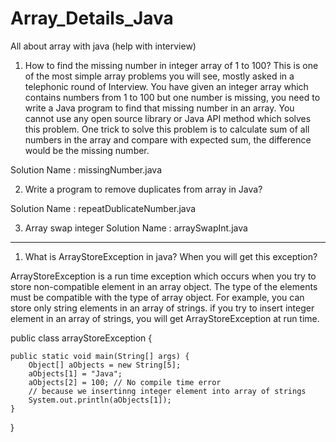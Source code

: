 # Array_Details_Java
All about array with java (help with interview)


1. How to find the missing number in integer array of 1 to 100?
This is one of the most simple array problems you will see, mostly asked in a telephonic round of Interview. 
You have given an integer array which contains numbers from 1 to 100 but one number is missing, you need to write a Java program to find that missing number in an array. 
You cannot use any open source library or Java API method which solves this problem. 
One trick to solve this problem is to calculate sum of all numbers in the array and compare with expected sum, the difference would be the missing number.

Solution Name : missingNumber.java

2. Write a program to remove duplicates from array in Java?

Solution Name : repeatDublicateNumber.java

3. Array swap integer 
Solution Name : arraySwapInt.java

-------------
1) What is ArrayStoreException in java? When you will get this exception?

ArrayStoreException is a run time exception which occurs when you try to store non-compatible element in an array object. The type of the elements must be compatible with the type of array object. For example, you can store only string elements in an array of strings. if you try to insert integer element in an array of strings, you will get ArrayStoreException at run time.

public class arrayStoreException {

    public static void main(String[] args) {
        Object[] aObjects = new String[5];
        aObjects[1] = "Java";
        aObjects[2] = 100; // No compile time error
        // because we insertinng integer element into array of strings
        System.out.println(aObjects[1]);
    }
}

